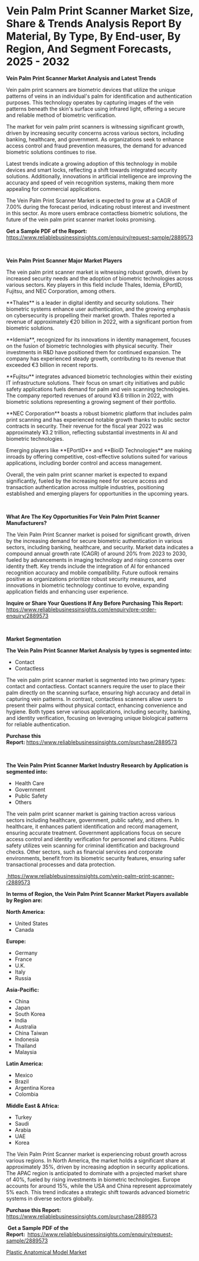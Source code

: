 <p><h1>Vein Palm Print Scanner Market Size, Share & Trends Analysis Report By Material, By Type, By End-user, By Region, And Segment Forecasts, 2025 - 2032</h1></p><p><strong>Vein Palm Print Scanner Market Analysis and Latest Trends</strong></p>
<p><p>Vein palm print scanners are biometric devices that utilize the unique patterns of veins in an individual's palm for identification and authentication purposes. This technology operates by capturing images of the vein patterns beneath the skin's surface using infrared light, offering a secure and reliable method of biometric verification. </p><p>The market for vein palm print scanners is witnessing significant growth, driven by increasing security concerns across various sectors, including banking, healthcare, and government. As organizations seek to enhance access control and fraud prevention measures, the demand for advanced biometric solutions continues to rise. </p><p>Latest trends indicate a growing adoption of this technology in mobile devices and smart locks, reflecting a shift towards integrated security solutions. Additionally, innovations in artificial intelligence are improving the accuracy and speed of vein recognition systems, making them more appealing for commercial applications. </p><p>The Vein Palm Print Scanner Market is expected to grow at a CAGR of 7.00% during the forecast period, indicating robust interest and investment in this sector. As more users embrace contactless biometric solutions, the future of the vein palm print scanner market looks promising.</p></p>
<p><strong>Get a Sample PDF of the Report:&nbsp;</strong> <a href="https://www.reliablebusinessinsights.com/enquiry/request-sample/2889573?utm_campaign=3003&utm_medium=2&utm_source=Github&utm_content=ia&utm_term=14032025&utm_id=vein-palm-print-scanner">https://www.reliablebusinessinsights.com/enquiry/request-sample/2889573</a></p>
<p>&nbsp;</p>
<p><strong>Vein Palm Print Scanner Major Market Players</strong></p>
<p><p>The vein palm print scanner market is witnessing robust growth, driven by increased security needs and the adoption of biometric technologies across various sectors. Key players in this field include Thales, Idemia, EPortID, Fujitsu, and NEC Corporation, among others.</p><p>**Thales** is a leader in digital identity and security solutions. Their biometric systems enhance user authentication, and the growing emphasis on cybersecurity is propelling their market growth. Thales reported a revenue of approximately €20 billion in 2022, with a significant portion from biometric solutions.</p><p>**Idemia**, recognized for its innovations in identity management, focuses on the fusion of biometric technologies with physical security. Their investments in R&D have positioned them for continued expansion. The company has experienced steady growth, contributing to its revenue that exceeded €3 billion in recent reports.</p><p>**Fujitsu** integrates advanced biometric technologies within their existing IT infrastructure solutions. Their focus on smart city initiatives and public safety applications fuels demand for palm and vein scanning technologies. The company reported revenues of around ¥3.6 trillion in 2022, with biometric solutions representing a growing segment of their portfolio.</p><p>**NEC Corporation** boasts a robust biometric platform that includes palm print scanning and has experienced notable growth thanks to public sector contracts in security. Their revenue for the fiscal year 2022 was approximately ¥3.2 trillion, reflecting substantial investments in AI and biometric technologies.</p><p>Emerging players like **EPortID** and **BioID Technologies** are making inroads by offering competitive, cost-effective solutions suited for various applications, including border control and access management.</p><p>Overall, the vein palm print scanner market is expected to expand significantly, fueled by the increasing need for secure access and transaction authentication across multiple industries, positioning established and emerging players for opportunities in the upcoming years.</p></p>
<p>&nbsp;</p>
<p><strong>What Are The Key Opportunities For Vein Palm Print Scanner Manufacturers?</strong></p>
<p><p>The Vein Palm Print Scanner market is poised for significant growth, driven by the increasing demand for secure biometric authentication in various sectors, including banking, healthcare, and security. Market data indicates a compound annual growth rate (CAGR) of around 20% from 2023 to 2030, fueled by advancements in imaging technology and rising concerns over identity theft. Key trends include the integration of AI for enhanced recognition accuracy and mobile compatibility. Future outlook remains positive as organizations prioritize robust security measures, and innovations in biometric technology continue to evolve, expanding application fields and enhancing user experience.</p></p>
<p><strong>Inquire or Share Your Questions If Any Before Purchasing This Report:</strong> <a href="https://www.reliablebusinessinsights.com/enquiry/pre-order-enquiry/2889573?utm_campaign=3003&utm_medium=2&utm_source=Github&utm_content=ia&utm_term=14032025&utm_id=vein-palm-print-scanner">https://www.reliablebusinessinsights.com/enquiry/pre-order-enquiry/2889573</a></p>
<p>&nbsp;</p>
<p><strong>Market Segmentation</strong></p>
<p><strong>The Vein Palm Print Scanner Market Analysis by types is segmented into:</strong></p>
<p><ul><li>Contact</li><li>Contactless</li></ul></p>
<p><p>The vein palm print scanner market is segmented into two primary types: contact and contactless. Contact scanners require the user to place their palm directly on the scanning surface, ensuring high accuracy and detail in capturing vein patterns. In contrast, contactless scanners allow users to present their palms without physical contact, enhancing convenience and hygiene. Both types serve various applications, including security, banking, and identity verification, focusing on leveraging unique biological patterns for reliable authentication.</p></p>
<p><strong>Purchase this Report:&nbsp;</strong><a href="https://www.reliablebusinessinsights.com/purchase/2889573?utm_campaign=3003&utm_medium=2&utm_source=Github&utm_content=ia&utm_term=14032025&utm_id=vein-palm-print-scanner">https://www.reliablebusinessinsights.com/purchase/2889573</a></p>
<p>&nbsp;</p>
<p><strong>The Vein Palm Print Scanner Market Industry Research by Application is segmented into:</strong></p>
<p><ul><li>Health Care</li><li>Government</li><li>Public Safety</li><li>Others</li></ul></p>
<p><p>The vein palm print scanner market is gaining traction across various sectors including healthcare, government, public safety, and others. In healthcare, it enhances patient identification and record management, ensuring accurate treatment. Government applications focus on secure access control and identity verification for personnel and citizens. Public safety utilizes vein scanning for criminal identification and background checks. Other sectors, such as financial services and corporate environments, benefit from its biometric security features, ensuring safer transactional processes and data protection.</p></p>
<p><a href="https://www.reliablebusinessinsights.com/vein-palm-print-scanner-r2889573?utm_campaign=3003&utm_medium=2&utm_source=Github&utm_content=ia&utm_term=14032025&utm_id=vein-palm-print-scanner">&nbsp;https://www.reliablebusinessinsights.com/vein-palm-print-scanner-r2889573</a></p>
<p><strong>In terms of Region, the Vein Palm Print Scanner Market Players available by Region are:</strong></p>
<p>
    <p> <strong> North America: </strong>
        <ul>
            <li>United States</li>
            <li>Canada</li>
        </ul>
        </p> 
    <p> <strong> Europe: </strong>
        <ul>
            <li>Germany</li>
            <li>France</li>
            <li>U.K.</li>
            <li>Italy</li>
            <li>Russia</li>
        </ul>
        </p> 
    <p> <strong> Asia-Pacific: </strong>
        <ul>
            <li>China</li>
            <li>Japan</li>
            <li>South Korea</li>
            <li>India</li>
            <li>Australia</li>
            <li>China Taiwan</li>
            <li>Indonesia</li>
            <li>Thailand</li>
            <li>Malaysia</li>
        </ul>
        </p> 
    <p> <strong> Latin America: </strong>
        <ul>
            <li>Mexico</li>
            <li>Brazil</li>
            <li>Argentina Korea</li>
            <li>Colombia</li>
        </ul>
        </p> 
    <p> <strong> Middle East & Africa: </strong>
        <ul>
            <li>Turkey</li>
            <li>Saudi</li>
            <li>Arabia</li>
            <li>UAE</li>
            <li>Korea</li>
        </ul>
    </p>
    </p>
<p><p>The Vein Palm Print Scanner market is experiencing robust growth across various regions. In North America, the market holds a significant share at approximately 35%, driven by increasing adoption in security applications. The APAC region is anticipated to dominate with a projected market share of 40%, fueled by rising investments in biometric technologies. Europe accounts for around 15%, while the USA and China represent approximately 5% each. This trend indicates a strategic shift towards advanced biometric systems in diverse sectors globally.</p></p>
<p><strong>Purchase this Report: </strong><a href="https://www.reliablebusinessinsights.com/purchase/2889573?utm_campaign=3003&utm_medium=2&utm_source=Github&utm_content=ia&utm_term=14032025&utm_id=vein-palm-print-scanner">https://www.reliablebusinessinsights.com/purchase/2889573</a></p>
<p>&nbsp;<strong>Get a Sample PDF of the Report:&nbsp;&nbsp;</strong><a href="https://www.reliablebusinessinsights.com/enquiry/request-sample/2889573?utm_campaign=3003&utm_medium=2&utm_source=Github&utm_content=ia&utm_term=14032025&utm_id=vein-palm-print-scanner">https://www.reliablebusinessinsights.com/enquiry/request-sample/2889573</a></p>
<p><strong></strong></p>
<p><p><a href="https://github.com/abantolemox08/Market-Research-Report-List-1/blob/main/plastic-anatomical-model-market.md?utm_campaign=3003&utm_medium=2&utm_source=Github&utm_content=ia&utm_term=14032025&utm_id=vein-palm-print-scanner">Plastic Anatomical Model Market</a></p></p>